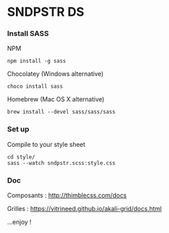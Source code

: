 SNDPSTR DS
==============

### Install SASS

NPM
```
npm install -g sass
```

Chocolatey (Windows alternative)
```
choco install sass
```

Homebrew (Mac OS X alternative)
```
brew install --devel sass/sass/sass
```
### Set up

Compile to your style sheet

```
cd style/
sass --watch sndpstr.scss:style.css
```

### Doc
Composants : http://thimblecss.com/docs

Grilles : https://vitrineed.github.io/akali-grid/docs.html

...enjoy !